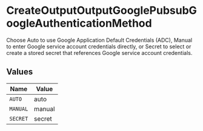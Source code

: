 # CreateOutputOutputGooglePubsubGoogleAuthenticationMethod

Choose Auto to use Google Application Default Credentials (ADC), Manual to enter Google service account credentials directly, or Secret to select or create a stored secret that references Google service account credentials.


## Values

| Name     | Value    |
| -------- | -------- |
| `AUTO`   | auto     |
| `MANUAL` | manual   |
| `SECRET` | secret   |